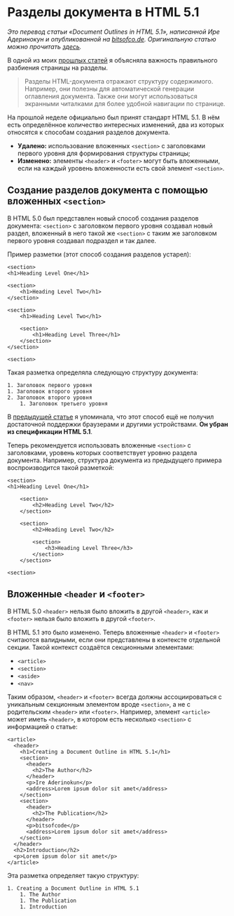 # Разделы документа в HTML 5.1

_Это перевод статьи «Document Outlines in HTML 5.1», написанной Ире Адеринокун
и опубликованной на [bitsofco.de][1]. Оригинальную статью можно прочитать [здесь][2]._

В одной из моих [прошлых статей][0] я объясняла важность правильного
разбиения страницы на разделы.

> Разделы HTML-документа отражают структуру содержимого. Например, они полезны для
автоматической генерации оглавления документа. Также они могут использоваться экранными
читалками для более удобной навигации по странице.

На прошлой неделе официально был принят стандарт HTML 5.1. В нём есть
определённое количество интересных изменений, два из которых относятся
к способам создания разделов документа.

- **Удалено:** использование вложенных `<section>` с заголовками первого уровня
для формирования структуры страницы;
- **Изменено:** элементы `<header>` и `<footer>` могут быть вложенными, если
на каждый уровень вложенности есть свой элемент `<section>`.


## Создание разделов документа с помощью вложенных `<section>`

В HTML 5.0 был представлен новый способ создания разделов документа: `<section>`
с заголовком первого уровня создавал новый раздел, вложенный в него такой же
`<section>` с таким же заголовком первого уровня создавал подраздел и так далее.

Пример разметки (этот способ создания разделов устарел):

    <section>  
    <h1>Heading Level One</h1>

    <section>
        <h1>Heading Level Two</h1>
    </section>

    <section>
        <h1>Heading Level Two</h1>

        <section>
            <h1>Heading Level Three</h1>
        </section>
    </section>

    <section>

Такая разметка определяла следующую структуру документа:

    1. Заголовок первого уровня
    1. Заголовок второго уровня
    2. Заголовок второго уровня
        1. Заголовок третьего уровня

В [предыдущей статье][0] я упоминала, что этот способ ещё не получил достаточной
поддержки браузерами и другими устройствами. **Он убран из спецификации HTML 5.1**.

Теперь рекомендуется использовать вложенные `<section>` с заголовками, уровень
которых соответствует уровню раздела документа. Например, структура документа
из предыдущего примера воспроизводится такой разметкой:

    <section>  
    <h1>Heading Level One</h1>

        <section>
            <h2>Heading Level Two</h2>
        </section>

        <section>
            <h2>Heading Level Two</h2>

            <section>
                <h3>Heading Level Three</h3>
            </section>
        </section>

    <section>


## Вложенные `<header` и `<footer>`

В HTML 5.0 `<header>` нельзя было вложить в другой `<header>`, как и `<footer>`
нельзя было вложить в другой `<footer>`.

В HTML 5.1 это было изменено. Теперь вложенные `<header>` и `<footer>` считаются
валидными, если они представлены в контексте отдельной секции. Такой контекст
создаётся секционными элементами:

- `<article>`
- `<section>`
- `<aside>`
- `<nav>`

Таким образом, `<header>` и `<footer>` всегда должны ассоциироваться
с уникальным секционным элементом вроде `<section>`, а не с родительским
`<header>` или `<footer>`. Например, элемент `<article>` может иметь `<header>`,
в котором есть несколько `<section>` с информацией о статье:

    <article>  
      <header>
        <h1>Creating a Document Outline in HTML 5.1</h1>
        <section>
          <header>
            <h2>The Author</h2>
          </header>
          <p>Ire Aderinokun</p>
          <address>Lorem ipsum dolor sit amet</address>
        </section>
        <section>
          <header>
            <h2>The Publication</h2>
          </header>
          <p>bitsofcode</p>
          <address>Lorem ipsum dolor sit amet</address>
        </section>
      </header>
      <h2>Introduction</h2>
      <p>Lorem ipsum dolor sit amet</p>
    </article>

Эта разметка определяет такую структуру:

    1. Creating a Document Outline in HTML 5.1  
        1. The Author
        1. The Publication
        1. Introduction


[0]: https://bitsofco.de/using-heading-elements-to-create-a-document-outline/
[1]: https://bitsofco.de/
[2]: https://bitsofco.de/document-outlines-in-html-5-1/
